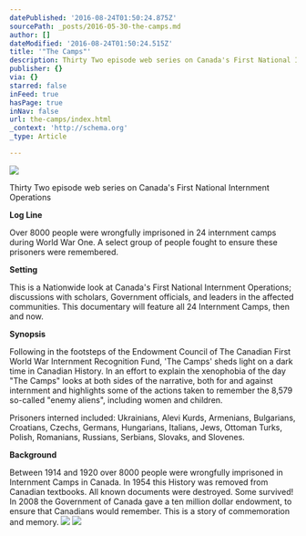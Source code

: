 ```yaml
---
datePublished: '2016-08-24T01:50:24.875Z'
sourcePath: _posts/2016-05-30-the-camps.md
author: []
dateModified: '2016-08-24T01:50:24.515Z'
title: '"The Camps"'
description: Thirty Two episode web series on Canada's First National Internment Operations
publisher: {}
via: {}
starred: false
inFeed: true
hasPage: true
inNav: false
url: the-camps/index.html
_context: 'http://schema.org'
_type: Article

---
```

![](https://s3-us-west-2.amazonaws.com/the-grid-img/p/6eaf8a0e7d9ff3c1e709972239e5a5c0be5eaf67.jpg)

Thirty Two episode web series on Canada's First National Internment Operations

**Log Line**

Over 8000 people were wrongfully imprisoned in 24 internment camps during World War One. A select group of people fought to ensure these prisoners were remembered.

**Setting**

This is a Nationwide look at Canada's First National Internment Operations; discussions with scholars, Government officials, and leaders in the affected communities. This documentary will feature all 24 Internment Camps, then and now.

**Synopsis**

Following in the footsteps of the Endowment Council of The Canadian First World War Internment Recognition Fund, 'The Camps' sheds light on a dark time in Canadian History. In an effort to explain the xenophobia of the day "The Camps" looks at both sides of the narrative, both for and against internment and highlights some of the actions taken to remember the 8,579 so-called "enemy aliens", including women and children.

Prisoners interned included: Ukrainians, Alevi Kurds, Armenians, Bulgarians, Croatians, Czechs, Germans, Hungarians, Italians, Jews, Ottoman Turks, Polish, Romanians, Russians, Serbians, Slovaks, and Slovenes.

**Background**

Between 1914 and 1920 over 8000 people were wrongfully imprisoned in Internment Camps in Canada. In 1954 this History was removed from Canadian textbooks. All known documents were destroyed. Some survived! In 2008 the Government of Canada gave a ten million dollar endowment, to ensure that Canadians would remember. This is a story of commemoration and memory.
![](file://localhost/Users/Ryan/Library/Caches/TemporaryItems/msoclip/0clip_image002.png)
![](file://localhost/Users/Ryan/Library/Caches/TemporaryItems/msoclip/0clip_image004.png)